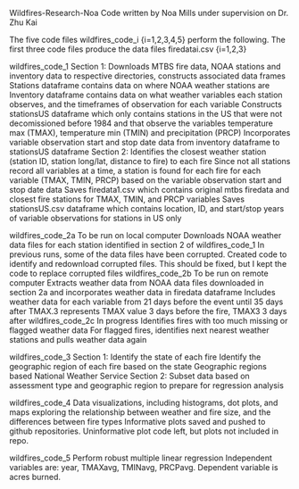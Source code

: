 Wildfires-Research-Noa
Code written by Noa Mills under supervision on Dr. Zhu Kai

The five code files wildfires_code_i {i=1,2,3,4,5} perform the following.
The first three code files produce the data files firedatai.csv {i=1,2,3}

wildfires_code_1
  Section 1:
      Downloads MTBS fire data, NOAA stations and inventory data to respective directories, constructs associated data frames
      Stations dataframe contains data on where NOAA weather stations are
      Inventory dataframe contains data on what weather variables each station observes,
        and the timeframes of observation for each variable
      Constructs stationsUS dataframe which only contains stations in the US that were not decomissioned before 1984
        and that observe the variables temperature max (TMAX), temperature min (TMIN) and precipitation (PRCP)
      Incorporates variable observation start and stop date data from inventory dataframe to stationsUS dataframe
  Section 2:
      Identifies the closest weather station (station ID, station long/lat, distance to fire) to each fire
      Since not all stations record all variables at a time, a station is found for each fire for each variable (TMAX, TMIN, PRCP)
        based on the variable observation start and stop date data
      Saves firedata1.csv which contains original mtbs firedata and closest fire stations for TMAX, TMIN, and PRCP variables
      Saves stationsUS.csv dataframe which contains location, ID, and start/stop years of variable observations for stations in US only


wildfires_code_2a
  To be run on local computer
      Downloads NOAA weather data files for each station identified in section 2 of wildfires_code_1
      In previous runs, some of the data files have been corrupted. Created code to identify and redownload corrupted files.
        This should be fixed, but I kept the code to replace corrupted files
wildfires_code_2b
  To be run on remote computer
      Extracts weather data from NOAA data files downloaded in section 2a and incorporates weather data in firedata dataframe
      Includes weather data for each variable from 21 days before the event until 35 days after
        TMAX.3 represents TMAX value 3 days before the fire, TMAX3 3 days after
wildfires_code_2c
  In progress
      Identifies fires with too much missing or flagged weather data
      For flagged fires, identifies next nearest weather stations and pulls weather data again

wildfires_code_3
  Section 1:
    Identify the state of each fire
    Identify the geographic region of each fire based on the state
      Geographic regions based National Weather Service
  Section 2:
    Subset data based on assessment type and geographic region to prepare for regression analysis

wildfires_code_4
    Data visualizations, including histograms, dot plots, and maps exploring the relationship between weather and fire size, and the differences between fire types
    Informative plots saved and pushed to github repositories. Uninformative plot code left, but plots not included in repo.

wildfires_code_5
    Perform robust multiple linear regression
    Independent variables are: year, TMAXavg, TMINavg, PRCPavg. Dependent variable is acres burned.
